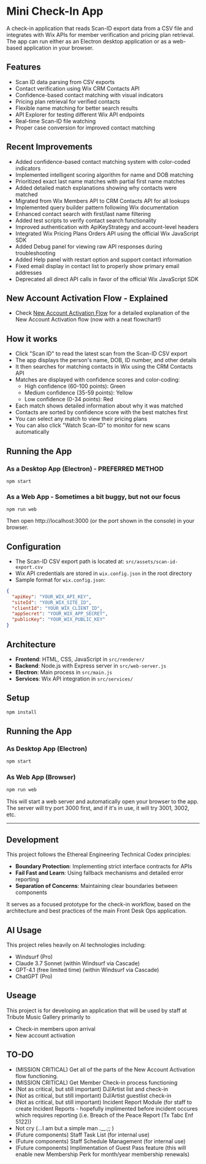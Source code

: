 # Mini Check-In App

A check-in application that reads Scan-ID export data from a CSV file and integrates with Wix APIs for member verification and pricing plan retrieval. The app can run either as an Electron desktop application or as a web-based application in your browser.

## Features
- Scan ID data parsing from CSV exports
- Contact verification using Wix CRM Contacts API
- Confidence-based contact matching with visual indicators
- Pricing plan retrieval for verified contacts
- Flexible name matching for better search results
- API Explorer for testing different Wix API endpoints
- Real-time Scan-ID file watching
- Proper case conversion for improved contact matching

## Recent Improvements
- Added confidence-based contact matching system with color-coded indicators
- Implemented intelligent scoring algorithm for name and DOB matching
- Prioritized exact last name matches with partial first name matches
- Added detailed match explanations showing why contacts were matched
- Migrated from Wix Members API to CRM Contacts API for all lookups
- Implemented query builder pattern following Wix documentation
- Enhanced contact search with first/last name filtering
- Added test scripts to verify contact search functionality
- Improved authentication with ApiKeyStrategy and account-level headers
- Integrated Wix Pricing Plans Orders API using the official Wix JavaScript SDK
- Added Debug panel for viewing raw API responses during troubleshooting
- Added Help panel with restart option and support contact information
- Fixed email display in contact list to properly show primary email addresses
- Deprecated all direct API calls in favor of the official Wix JavaScript SDK

## New Account Activation Flow - Explained
- Check [New Account Activation Flow](./New-Account-Activation-flow.md) for a detailed explanation of the New Account Activation flow (now with a neat flowchart!) 

## How it works
- Click "Scan ID" to read the latest scan from the Scan-ID CSV export
- The app displays the person's name, DOB, ID number, and other details
- It then searches for matching contacts in Wix using the CRM Contacts API
- Matches are displayed with confidence scores and color-coding:
  - High confidence (60-100 points): Green
  - Medium confidence (35-59 points): Yellow
  - Low confidence (0-34 points): Red
- Each match shows detailed information about why it was matched
- Contacts are sorted by confidence score with the best matches first
- You can select any match to view their pricing plans
- You can also click "Watch Scan-ID" to monitor for new scans automatically

## Running the App

### As a Desktop App (Electron) - PREFERRED METHOD
```
npm start
```

### As a Web App - Sometimes a bit buggy, but not our focus
```
npm run web
```
Then open http://localhost:3000 (or the port shown in the console) in your browser.

## Configuration
- The Scan-ID CSV export path is located at: `src/assets/scan-id-export.csv`
- Wix API credentials are stored in `wix.config.json` in the root directory
- Sample format for `wix.config.json`:
```json
{
  "apiKey": "YOUR_WIX_API_KEY",
  "siteId": "YOUR_WIX_SITE_ID",
  "clientId": "YOUR_WIX_CLIENT_ID",
  "appSecret": "YOUR_WIX_APP_SECRET",
  "publicKey": "YOUR_WIX_PUBLIC_KEY"
}
```

## Architecture
- **Frontend**: HTML, CSS, JavaScript in `src/renderer/`
- **Backend**: Node.js with Express server in `src/web-server.js`
- **Electron**: Main process in `src/main.js`
- **Services**: Wix API integration in `src/services/`


## Setup
```bash
npm install
```

## Running the App

### As Desktop App (Electron)
```bash
npm start
```

### As Web App (Browser)
```bash
npm run web
```
This will start a web server and automatically open your browser to the app. The server will try port 3000 first, and if it's in use, it will try 3001, 3002, etc.

---

## Development
This project follows the Ethereal Engineering Technical Codex principles:
- **Boundary Protection**: Implementing strict interface contracts for APIs
- **Fail Fast and Learn**: Using fallback mechanisms and detailed error reporting
- **Separation of Concerns**: Maintaining clear boundaries between components
  
It serves as a focused prototype for the check-in workflow, based on the architecture and best practices of the main Front Desk Ops application.

## AI Usage
This project relies heavily on AI technologies including:
- Windsurf (Pro)
- Claude 3.7 Sonnet (within Windsurf via Cascade)
- GPT-4.1 (free limited time) (within Windsurf via Cascade)
- ChatGPT (Pro)

## Useage
This project is for developing an application that will be used by staff at Tribute Music Gallery primarily to 
- Check-in members upon arrival
- New account activation

## TO-DO
- (MISSION CRITICAL) Get all of the parts of the New Account Activation flow functioning.
- (MISSION CRITICAL) Get Member Check-in process functioning
- (Not as critical, but still important) DJ/Artist list and check-in
- (Not as critical, but still important) DJ/Artist guestlist check-in
- (Not as critical, but still important) Incident Report Module (for staff to create Incident Reports - hopefully implimented before incident occures which requires reporting (i.e. Breach of the Peace Report (Tx Tabc Enf 5122))
- Not cry (...I am but a simple man .__.;; )
- (Future components) Staff Task List (for internal use)
- (Future components) Staff Schedule Management (for internal use)
- (Future components) Implimentation of Guest Pass feature (this will enable new Membership Perk for month/year membership renewals)

